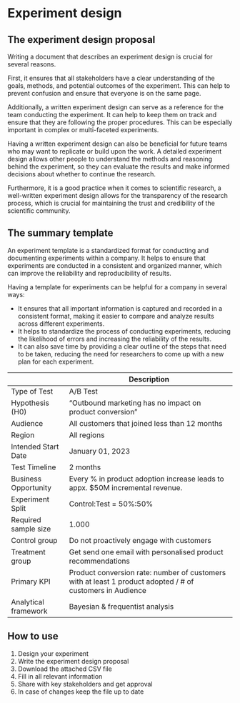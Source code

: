 # Experiment design

## The experiment design proposal

Writing a document that describes an experiment design is crucial for several reasons. 

First, it ensures that all stakeholders have a clear understanding of the goals, methods, and potential outcomes of the experiment. This can help to prevent confusion and ensure that everyone is on the same page.

Additionally, a written experiment design can serve as a reference for the team conducting the experiment. It can help to keep them on track and ensure that they are following the proper procedures. This can be especially important in complex or multi-faceted experiments.

Having a written experiment design can also be beneficial for future teams who may want to replicate or build upon the work. A detailed experiment design allows other people to understand the methods and reasoning behind the experiment, so they can evaluate the results and make informed decisions about whether to continue the research.

Furthermore, it is a good practice when it comes to scientific research, a well-written experiment design allows for the transparency of the research process, which is crucial for maintaining the trust and credibility of the scientific community.


## The summary template
An experiment template is a standardized format for conducting and documenting experiments within a company. It helps to ensure that experiments are conducted in a consistent and organized manner, which can improve the reliability and reproducibility of results.

Having a template for experiments can be helpful for a company in several ways:

* It ensures that all important information is captured and recorded in a consistent format, making it easier to compare and analyze results across different experiments.
* It helps to standardize the process of conducting experiments, reducing the likelihood of errors and increasing the reliability of the results.
* It can also save time by providing a clear outline of the steps that need to be taken, reducing the need for researchers to come up with a new plan for each experiment.


|                       | Description |
| -------------         | ------------- |
| Type of Test          | A/B Test  |
| Hypothesis (H0)       | “Outbound marketing has no impact on product conversion”  |
| Audience              | All customers that joined less than 12 months  |
| Region                | All regions  |
| Intended Start Date   | January 01, 2023  |
| Test Timeline         | 2 months  |
| Business Opportunity  | Every % in product adoption increase leads to appx. $50M  incremental revenue. |
| Experiment Split      | Control:Test = 50%:50%   |
| Required sample size  | 1.000 |
| Control group         | Do not proactively engage with customers  |
| Treatment group       | Get send one email with personalised product recommendations  |
| Primary KPI           | Product conversion rate: number of customers with at least 1 product adopted / # of customers in Audience  |
| Analytical framework  | Bayesian & frequentist analysis  |

## How to use

1. Design your experiment
2. Write the experiment design proposal
3. Download the attached CSV file
4. Fill in all relevant information
5. Share with key stakeholders and get approval
6. In case of changes keep the file up to date



 






